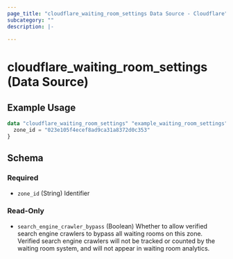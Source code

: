 ```yaml
---
page_title: "cloudflare_waiting_room_settings Data Source - Cloudflare"
subcategory: ""
description: |-
  
---
```


# cloudflare_waiting_room_settings (Data Source)



## Example Usage

```terraform
data "cloudflare_waiting_room_settings" "example_waiting_room_settings" {
  zone_id = "023e105f4ecef8ad9ca31a8372d0c353"
}
```

<!-- schema generated by tfplugindocs -->
## Schema

### Required

- `zone_id` (String) Identifier

### Read-Only

- `search_engine_crawler_bypass` (Boolean) Whether to allow verified search engine crawlers to bypass all waiting rooms on this zone.
Verified search engine crawlers will not be tracked or counted by the waiting room system,
and will not appear in waiting room analytics.


